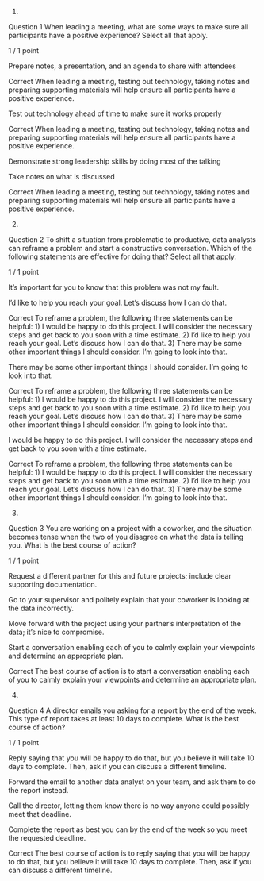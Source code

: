 1.
Question 1
When leading a meeting, what are some ways to make sure all participants have a positive experience? Select all that apply.

1 / 1 point

Prepare notes, a presentation, and an agenda to share with attendees

Correct
When leading a meeting, testing out technology, taking notes and preparing supporting materials will help ensure all participants have a positive experience.


Test out technology ahead of time to make sure it works properly

Correct
When leading a meeting, testing out technology, taking notes and preparing supporting materials will help ensure all participants have a positive experience.


Demonstrate strong leadership skills by doing most of the talking


Take notes on what is discussed

Correct
When leading a meeting, testing out technology, taking notes and preparing supporting materials will help ensure all participants have a positive experience.

2.
Question 2
To shift a situation from problematic to productive, data analysts can reframe a problem and start a constructive conversation. Which of the following statements are effective for doing that? Select all that apply.

1 / 1 point

It’s important for you to know that this problem was not my fault.


I’d like to help you reach your goal. Let’s discuss how I can do that.

Correct
To reframe a problem, the following three statements can be helpful: 1) I would be happy to do this project. I will consider the necessary steps and get back to you soon with a time estimate. 2) I’d like to help you reach your goal. Let’s discuss how I can do that. 3) There may be some other important things I should consider. I’m going to look into that.


There may be some other important things I should consider. I’m going to look into that.

Correct
To reframe a problem, the following three statements can be helpful: 1) I would be happy to do this project. I will consider the necessary steps and get back to you soon with a time estimate. 2) I’d like to help you reach your goal. Let’s discuss how I can do that. 3) There may be some other important things I should consider. I’m going to look into that.


I would be happy to do this project. I will consider the necessary steps and get back to you soon with a time estimate.

Correct
To reframe a problem, the following three statements can be helpful: 1) I would be happy to do this project. I will consider the necessary steps and get back to you soon with a time estimate. 2) I’d like to help you reach your goal. Let’s discuss how I can do that. 3) There may be some other important things I should consider. I’m going to look into that.

3.
Question 3
You are working on a project with a coworker, and the situation becomes tense when the two of you disagree on what the data is telling you. What is the best course of action?

1 / 1 point

Request a different partner for this and future projects; include clear supporting documentation.


Go to your supervisor and politely explain that your coworker is looking at the data incorrectly. 


Move forward with the project using your partner’s interpretation of the data; it’s nice to compromise.


Start a conversation enabling each of you to calmly explain your viewpoints and determine an appropriate plan.

Correct
The best course of action is to start a conversation enabling each of you to calmly explain your viewpoints and determine an appropriate plan.

4.
Question 4
A director emails you asking for a report by the end of the week. This type of report takes at least 10 days to complete. What is the best course of action?

1 / 1 point

Reply saying that you will be happy to do that, but you believe it will take 10 days to complete. Then, ask if you can discuss a different timeline.


Forward the email to another data analyst on your team, and ask them to do the report instead. 


Call the director, letting them know there is no way anyone could possibly meet that deadline.


Complete the report as best you can by the end of the week so you meet the requested deadline.

Correct
The best course of action is to reply saying that you will be happy to do that, but you believe it will take 10 days to complete. Then, ask if you can discuss a different timeline.